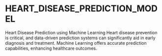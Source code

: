 # HEART_DISEASE_PREDICTION_MODEL
Heart Disease Prediction using Machine Learning Heart disease prevention is critical, and data-driven prediction systems can significantly aid in early diagnosis and treatment. Machine Learning offers accurate prediction capabilities, enhancing healthcare outcomes.
